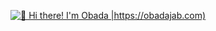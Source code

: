 [<img src="https://raw.githubusercontent.com/ObadaJabassini/ObadaJabassini/master/intro.gif" alt="👋 Hi there! I'm Obada |https://obadajab.com)" title="👋 Hi there! I'm Obada|https://obadajab.com)"/>](https://obadajab.com/)
